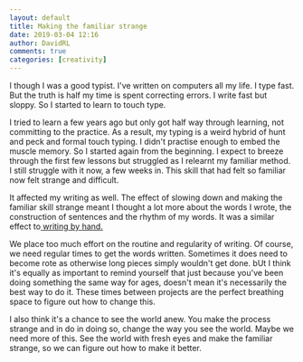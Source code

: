 ```yaml
---  
layout: default  
title: Making the familiar strange  
date: 2019-03-04 12:16  
author: DavidRL  
comments: true  
categories: [creativity]  
---  
```

I though I was a good typist. I've written on computers all my life. I type fast. But the truth is half my time is spent correcting errors. I write fast but sloppy. So I started to learn to touch type.   

I tried to learn a few years ago but only got half way through learning, not committing to the practice. As a result, my typing is a weird hybrid of hunt and peck and formal touch typing. I didn't practise enough to embed the muscle memory. So I started again from the beginning. I expect to breeze through the first few lessons but struggled as I relearnt my familiar method. I still struggle with it now, a few weeks in. This skill that had felt so familiar now felt strange and difficult.    

It affected my writing as well. The effect of slowing down and making the familiar skill strange meant I thought a lot more about the words I wrote, the construction of sentences and the rhythm of my words. It was a similar effect to<a href="https://davidralphlewis.co.uk/power-of-paper/"> writing by hand. </a>  

We place too much effort on the routine and regularity of writing.  Of course, we need regular times to get the words written. Sometimes it does need to become rote as otherwise long pieces simply wouldn't get done. bUt I think it's equally as important to remind yourself that just because you've been doing something the same way for ages, doesn't mean it's necessarily the best way to do it. These times between projects are the perfect breathing space to figure out how to change this.  

I also think it's a chance to see the world anew. You make the process strange and in do in doing so, change the way you see the world. Maybe we need more of this. See the world with fresh eyes and make the familiar strange, so we can figure out how to make it better.<br />  

  
